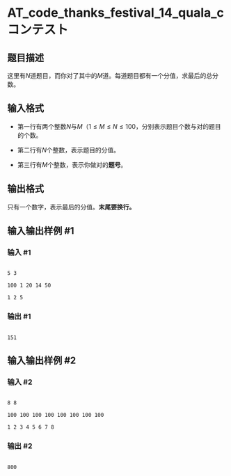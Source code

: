 # AT_code_thanks_festival_14_quala_c コンテスト

## 题目描述

这里有$N$道题目，而你对了其中的$M$道。每道题目都有一个分值，求最后的总分数。

## 输入格式

- 第一行有两个整数$N$与$M$（$1 \le M \le N \le 100$，分别表示题目个数与对的题目的个数。
- 第二行有$N$个整数，表示题目的分值。
- 第三行有$M$个整数，表示你做对的**题号**。

## 输出格式

只有一个数字，表示最后的分值。**末尾要换行。**

## 输入输出样例 #1

### 输入 #1

```
5 3
100 1 20 14 50
1 2 5
```

### 输出 #1

```
151
```

## 输入输出样例 #2

### 输入 #2

```
8 8
100 100 100 100 100 100 100 100
1 2 3 4 5 6 7 8
```

### 输出 #2

```
800
```